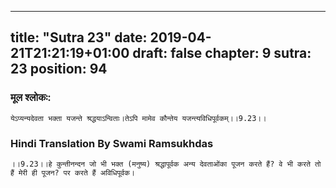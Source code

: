 
---
title: "Sutra 23"
date: 2019-04-21T21:21:19+01:00
draft: false
chapter: 9
sutra: 23
position: 94
---
### मूल श्लोकः:
```
येऽप्यन्यदेवता भक्ता यजन्ते श्रद्धयाऽन्विताः।तेऽपि मामेव कौन्तेय यजन्त्यविधिपूर्वकम्।।9.23।।

```

### Hindi Translation By Swami Ramsukhdas
```
।।9.23।।हे कुन्तीनन्दन जो भी भक्त (मनुष्य) श्रद्धापूर्वक अन्य देवताओंका पूजन करते हैं? वे भी करते तो हैं मेरी ही पूजन? पर करते हैं अविधिपूर्वक।

```

